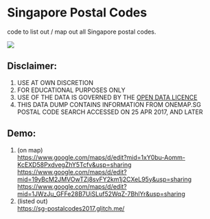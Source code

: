 # Singapore Postal Codes
code to list out / map out all Singapore postal codes.
<p align="left">
  <img src="https://docs.onemap.sg/maps/images/new-onemap-logo_150x150.png" />
</p>

## Disclaimer:
1. USE AT OWN DISCRETION
2. FOR EDUCATIONAL PURPOSES ONLY
3. USE OF THE DATA IS GOVERNED BY THE [OPEN DATA LICENCE](HTTPS://WWW.ONEMAP.SG/LEGAL/OPENDATALICENCE.HTML)
4. THIS DATA DUMP CONTAINS INFORMATION FROM ONEMAP.SG POSTAL CODE SEARCH ACCESSED ON 25 APR 2017, AND LATER

## Demo: 
1. (on map) \
https://www.google.com/maps/d/edit?mid=1xY0bu-Aomm-KcEXD58PxdvegZhY5Tcfv&usp=sharing
https://www.google.com/maps/d/edit?mid=19yBcM2JMVOwTZj8svFY2km1j2CXeL95y&usp=sharing
https://www.google.com/maps/d/edit?mid=1JWzJu_GFFe28B7UiSLuf52WqZ-7BhlYr&usp=sharing
2. (listed out) \
https://sg-postalcodes2017.glitch.me/
